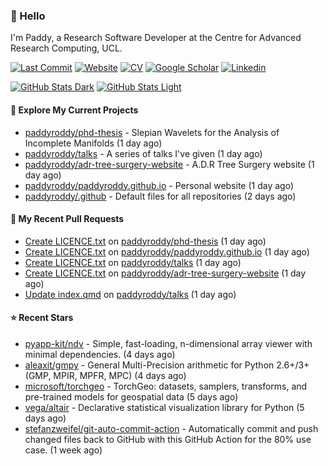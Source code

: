 ### 👋 Hello

I'm Paddy, a Research Software Developer at the Centre for Advanced Research
Computing, UCL.

[![Last Commit](https://img.shields.io/github/last-commit/paddyroddy/paddyroddy/main?label=updated)](https://github.com/paddyroddy)
[![Website](https://img.shields.io/badge/GitHub%20Pages-222?logo=githubpages&logoColor=fff&style=for-the-badge&style=flat)](https://paddyroddy.github.io)
[![CV](https://img.shields.io/badge/CV-PDF-pink.svg)](https://paddyroddy.github.io/cv)
[![Google Scholar](https://img.shields.io/badge/Google%20Scholar-4285F4?logo=googlescholar&logoColor=fff&style=for-the-badge&style=flat)](https://scholar.google.com/citations?user=OFigHUwAAAAJ)
[![Linkedin](https://img.shields.io/badge/LinkedIn-0A66C2?logo=linkedin&logoColor=fff&style=for-the-badge&style=flat)](https://www.linkedin.com/in/patrickjamesroddy)

[![GitHub Stats Dark](https://github-readme-stats-paddyroddy.vercel.app/api?username=paddyroddy&disable_animations=true&hide_border=true&hide_title=true&include_all_commits=true&rank_icon=github&show=prs_merged,reviews&show_icons=true&theme=tokyonight)](https://github.com/paddyroddy/paddyroddy#gh-dark-mode-only)
[![GitHub Stats Light](https://github-readme-stats-paddyroddy.vercel.app/api?username=paddyroddy&disable_animations=true&hide_border=true&hide_title=true&include_all_commits=true&rank_icon=github&show=prs_merged,reviews&show_icons=true&theme=default)](https://github.com/paddyroddy/paddyroddy#gh-light-mode-only)

#### 👷 Explore My Current Projects

- [paddyroddy/phd-thesis](https://github.com/paddyroddy/phd-thesis) - Slepian Wavelets for the Analysis of Incomplete Manifolds
  (1 day ago)
- [paddyroddy/talks](https://github.com/paddyroddy/talks) - A series of talks I&#39;ve given
  (1 day ago)
- [paddyroddy/adr-tree-surgery-website](https://github.com/paddyroddy/adr-tree-surgery-website) - A.D.R Tree Surgery website
  (1 day ago)
- [paddyroddy/paddyroddy.github.io](https://github.com/paddyroddy/paddyroddy.github.io) - Personal website
  (1 day ago)
- [paddyroddy/.github](https://github.com/paddyroddy/.github) - Default files for all repositories
  (2 days ago)

#### 🔨 My Recent Pull Requests

- [Create LICENCE.txt](https://github.com/paddyroddy/phd-thesis/pull/53) on [paddyroddy/phd-thesis](https://github.com/paddyroddy/phd-thesis)
  (1 day ago)
- [Create LICENCE.txt](https://github.com/paddyroddy/paddyroddy.github.io/pull/96) on [paddyroddy/paddyroddy.github.io](https://github.com/paddyroddy/paddyroddy.github.io)
  (1 day ago)
- [Create LICENCE.txt](https://github.com/paddyroddy/talks/pull/45) on [paddyroddy/talks](https://github.com/paddyroddy/talks)
  (1 day ago)
- [Create LICENCE.txt](https://github.com/paddyroddy/adr-tree-surgery-website/pull/79) on [paddyroddy/adr-tree-surgery-website](https://github.com/paddyroddy/adr-tree-surgery-website)
  (1 day ago)
- [Update index.qmd](https://github.com/paddyroddy/talks/pull/44) on [paddyroddy/talks](https://github.com/paddyroddy/talks)
  (1 day ago)

#### ⭐ Recent Stars

- [pyapp-kit/ndv](https://github.com/pyapp-kit/ndv) - Simple, fast-loading, n-dimensional array viewer with minimal dependencies.
  (4 days ago)
- [aleaxit/gmpy](https://github.com/aleaxit/gmpy) - General Multi-Precision arithmetic for Python 2.6&#43;/3&#43; (GMP, MPIR, MPFR, MPC)
  (4 days ago)
- [microsoft/torchgeo](https://github.com/microsoft/torchgeo) - TorchGeo: datasets, samplers, transforms, and pre-trained models for geospatial data
  (5 days ago)
- [vega/altair](https://github.com/vega/altair) - Declarative statistical visualization library for Python
  (5 days ago)
- [stefanzweifel/git-auto-commit-action](https://github.com/stefanzweifel/git-auto-commit-action) - Automatically commit and push changed files back to GitHub with this GitHub Action for the 80% use case.
  (1 week ago)

